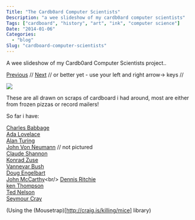 ```yaml
---
Title: "The Cardb0ard Computer Scientists"
Description: "a wee slideshow of my cardb0ard computer scientists"
Tags: ["cardboard", "history", "art", "ink", "computer science"]
Date: "2014-01-06"
Categories:
  - "blog"
Slug: "cardboard-computer-scientists"
---
```


A wee slideshow of my Cardb0ard Computer Scientists project..

<a href="." onclick="return changeImage(-1);">Previous</a> // <a href="." onclick="return changeImage(1);">Next</a>
// or better yet - use your left and right arrow-> keys //

<img src="/static/img/cs/babbage.jpg" id="cardboardscience"><br/>

These are all drawn on scraps of cardboard i had around, most are either from frozen pizzas or record mailers!

So far i have:

[Charles Babbage](http://en.wikipedia.org/wiki/Charles_Babbage)<br/>
[Ada Lovelace](http://en.wikipedia.org/wiki/Ada_Lovelace)<br/>
[Alan Turing](http://en.wikipedia.org/wiki/Alan_Turing)<br/>
[John Von Neumann](http://en.wikipedia.org/wiki/John_von_Neumann) // not pictured<br/>
[Claude Shannon](http://en.wikipedia.org/wiki/Claude_Shannon)<br/>
[Konrad Zuse](http://en.wikipedia.org/wiki/Konrad_Zuse)<br/>
[Vannevar Bush](http://en.wikipedia.org/wiki/Vannevar_Bush)<br/>
[Doug Engelbart](http://en.wikipedia.org/wiki/Doug_Engelbart)<br/>
[John McCarthy](http://en.wikipedia.org/wiki/John_McCarthy_(computer_scientist))<br/>
[Dennis Ritchie](http://en.wikipedia.org/wiki/Dennis_Ritchie) <br/>
[ken Thompson](http://en.wikipedia.org/wiki/Ken_Thompson)<br/>
[Ted Nelson](http://en.wikipedia.org/wiki/Ted_Nelson)<br/>
[Seymour Cray](http://en.wikipedia.org/wiki/Seymour_Cray)<br/>


(Using the (Mousetrap)[http://craig.is/killing/mice] library)



